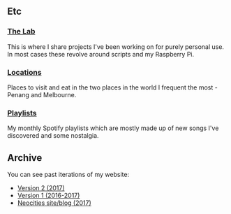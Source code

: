 ## Etc
### [The Lab](lab.html)
This is where I share projects I've been working on for purely personal use. In most cases these revolve around scripts and my Raspberry Pi.
### [Locations](locations.html)
Places to visit and eat in the two places in the world I frequent the most - Penang and Melbourne.
### [Playlists](playlists.html)
My monthly Spotify playlists which are mostly made up of new songs I've discovered and some nostalgia.

## Archive
You can see past iterations of my website:

- [Version 2 (2017)](archive/v2/index.html)
- [Version 1 (2016-2017)](archive/v1/index.html)
- [Neocities site/blog (2017)](http://csiew.neocities.org/)
